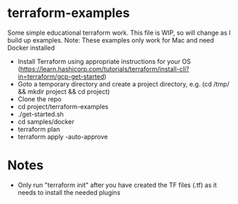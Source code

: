 # terraform-examples
Some simple educational terraform work. This file is WIP, so will change as I build up examples.
Note: These examples only work for Mac and need Docker installed

* Install Terraform using appropriate instructions for your OS (https://learn.hashicorp.com/tutorials/terraform/install-cli?in=terraform/gcp-get-started)
* Goto a temporary directory and create a project directory, e.g. (cd /tmp/ && mkdir project && cd project) 
* Clone the repo
* cd project/terraform-examples
* ./get-started.sh
* cd samples/docker
* terraform plan
* terraform apply -auto-approve

# Notes
* Only run "terraform init" after you have created the TF files (.tf) as it needs to install the needed plugins
